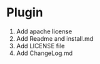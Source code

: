# Plugin

1. Add apache license
2. Add Readme and install.md
3. Add LICENSE file
4. Add ChangeLog.md
